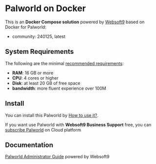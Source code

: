 # Palworld on Docker  

This is an **Docker Compose solution** powered by [Websoft9](https://www.websoft9.com) based on Docker for Palworld:


 - community:  240125, latest


## System Requirements

The following are the minimal [recommended requirements](https://hub.docker.com/r/pasharp/pal_server):

* **RAM**: 16 GB or more
* **CPU**: 4 cores or higher
* **Disk**: at least 20 GB of free space
* **bandwidth**: more fluent experience over 100M  

## Install

You can install this Palworld by [How to use it?](https://github.com/Websoft9/docker-library#how-to-use-it).   

If you want use Palworld with **Websoft9 Business Support** free, you can [subscribe Palworld](https://www.websoft9.com/apps) on Cloud platform

## Documentation

[Palworld Administrator Guide](https://support.websoft9.com/docs/palworld) powered by Websoft9